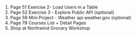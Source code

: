 1. Page 51 Exercise 2- Load Users in a Table
2. Page 52 Exercise 3 - Explore Public API (optional)
3. Page 59 Mini Project - Weather api.weather.gov (optional) 
4. Page 78 Courses List + Detail Pages 
5. Shop at Northwind Grocery Workshop